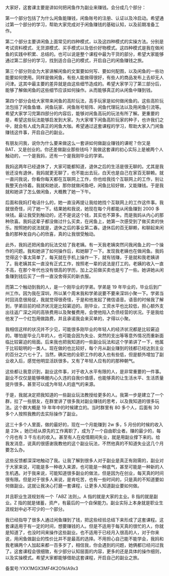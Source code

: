 大家好，这套课主要是讲如何把闲鱼作为副业来赚钱。会分成几个部分：

第一个部分包括了为什么闲鱼能赚钱，闲鱼账号的注册、认证以及冷启动。希望通过第一个部分的学习，帮助大家完成对于闲鱼赚钱的基础认知，以及前期准备工作。

第二个部分主要讲闲鱼上面常见的四种模式，以及这四种模式的实操方法。分别是考试资料模式、无货源模式、买手模式以及低价好物模式。这四种模式是我在做闲鱼的实践中积累、总结的。也可以说是整个课程中最为干货的部分，希望大家能够通过第二部分的学习，找到适合自己的模式，开启自己的闲鱼赚钱之旅。

第三个部分则会为大家讲解闲鱼的文案要如何写、要如何配图，以及闲鱼的一些功能要如何使用。同样是做闲鱼，有些人能做得很好，有些人的商品发布上去却无人问津。这其中最主要的差异就是由这些细节造成的。希望大家学习了第三部分后，能够了解做闲鱼的这些细节应该如何操作。从而能够真正的从闲鱼中赚到钱。

第四个部分会给大家带来闲鱼的高阶玩法，高手玩家是如何做闲鱼的。这些高阶玩法包括了闲鱼鱼塘、闲鱼玩家、闲鱼账号矩阵、闲鱼代理玩法以及用闲鱼引流等。希望大家学习完第四部分的内容后，能够对闲鱼高玩的玩法有所了解。更重要的是，希望这些玩法能够启发到大家。为大家埋下闲鱼高阶玩家的种子，也许我们之中，就会有人成为真正的闲鱼大咖。希望通过这套课程的学习，帮助大家入门闲鱼赚钱这件事，开启自己的副业。

有朋友问我，说你为什么要来做这么一套讲如何做副业赚钱的课呢？你又是 BAT、又是创业的。你还差做副业那些钱吗？我做这套课的初心实际上是被两个人触动的，一个是我妈，还有一个是我刚毕业的学弟。

我妈这两年已经退休了，大家可能都知道，退休之后的生活是很无聊的。尤其是我爸还没有退休，我妈就更无聊了，也不能出去玩，白天也是自己在家百无聊赖。就一直问我说，你看你每天都在互联网上工作，你也给我找个互联网上的工作，别让我整天白待着。我就和她说，那你就做闲鱼吧，闲鱼比较好做，又能赚钱。于是我就和她讲了怎么做闲鱼，大概教了她一下午。

后面和我妈打电话什么的，她一直没再提让我给她找个互联网上的工作这件事。我就很奇怪，问了她一下。结果她和我说，她现在每个月都能从闲鱼赚到 2000 多块钱。最让我受到触动的，还不是说这个钱，其实也不算多。而是我妈从内心的那种欣喜。我妈这辈子都没做过什么买卖，在闲鱼上，她第一次感受到了做买卖的快乐。按照她的说法就是，退休之后的事业第二春。退休后的百无聊赖，和聊起来闲鱼的那种发自内心的欣喜，真的让我很受触动。

此外，我妈还把闲鱼的玩法交给了我老姨。有一天我老姨突然问我闲鱼上的一个操作的问题。我和她讲了如何操作后，和她聊了一下。发现我老姨也在做闲鱼。我妈觉得这个事太简单了，每天就在手机上操作一下，就有钱赚，于是就和我老姨讲了。我老姨其实一直没有正式工作，按照老一辈的说法是打工的。老姨的收入一直不高，在那个年代也没有很高的学历，加上之前做买卖也是亏了一些。她讲她从闲鱼赚到钱后买了一件一直没舍得买的新衣服。

而第二个触动到我的人，是一个刚毕业的学弟。学弟是 19 年毕业的，毕业后到广州工作。因为我在深圳，所以某个周末我和学弟说要不要来深圳小聚一下。学弟当时回消息很局促，我就觉得很奇怪，于是和他发起了微信语音。语音的时候我了解到，学弟目前的经济状况是比较窘迫的。刚毕业，工资水平也比较低，担心额外支出往返广深之间的高铁费用以及聚餐费用，会使他陷入负债经营的状况。于是我给他发了一个红包用做路费，并且承诺我会来买单的，才得以小聚。

我相信这样的状况并不少见，可能很多刚毕业的年轻人的经济状况都是比较窘迫的。哪怕是毕业几年的人，也可能会因为失业、突然的支出等等意外情况而重新面临比较窘迫的局面。后来我也把我知道的一些副业玩法和这个学弟讲了一下，他属于比较聪明的一类人。现在做的也比较好，每个月从副业赚到的钱都已经达到主业的百分之六七十了。当然，确实他的全职工作的收入也有些低，但是额外增加了副业收入后，感觉他明显活跃很多。又有了年轻人应有的的那种朝气。

这些都让我意识到，副业这件事，对于收入水平有限的人，是非常重要的一件事。副业不仅仅是能够唤醒内心久违的自我价值感，也能够真的让生活水平、生活质量提升很多。甚至可以成为年轻人的底气的来源。

于是，我就决定把我知道的一些副业玩法教授给更多的人。我第一步是建立了一个群，拉了一些朋友，在群里讲了很多我对副业赚钱的思考，以及我知道的很多玩法。这个群大概是 19 年年中的时候建立的。当时群里有 80 多个人，后面有 30 多个人按照我教的去实际操作了副业。

这三十多个人里面，做的最好的，现在一个月能赚到 2w 多，5 月份的时候的收入是 23k 。她已经从原先的工作离职了，成为了一个自由职业者。赚的最少的，每个月也有 3 千左右的收入。甚至有人在疫情期间失业，就是用副业撑下来的。给我发消息，说真的很感谢我教他的这个副业玩法，不然他真的不知道失业这几个月要怎么办。

这些反馈都深深地触动了我。让我了解到很多人对于副业是真正有刚需的，副业对于大家来说，可能是多一种收入来源，也可能是一种底气，甚至可能是一种新的人生机遇。对于我来说，可能知道很多副业的做法，但是因为在创业，每天真的时间很有限。但是对于很多人来说，是肯吃苦，也有一些时间的，只是真的不知道要如何做副业。这就让我决心打磨一套课程，让更多人知道副业要如何做。

并且职业生涯规划有一个「ABZ 法则」。A 指的就是大家的主业。B 指的就是副业。Z 指的就是储蓄，资产，有最后的一个自保能力。副业实际上本身就是职业生涯规划中必不可少的一个部分。

我已经指导了很多人通过闲鱼赚到了钱，把这些经验总结下来形成了这套课程。这套课适用于有一定的时间，想要赚钱的人。但是不适用于每天真的很忙的人，你就是知道了，也没时间来操作这些副业。也不适用于已经月入很高的人，对于你来说，用闲鱼做副业的性价比并不是最高的选择。不用担心自己能不能学会，我妈和我老姨两个人加起来都一百多岁了，相信我，你会遇到的问题，她俩都已经问过我了。这套课程会很细致，有少部分认知层面的内容，更多的还是具体的操作细则，以及实操模式。希望大家都能够借助这套课程，开启自己的副业之旅。

备案号:YXX1MGX3MF4K2O1kIA9x3